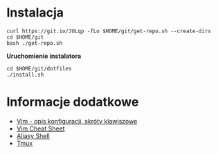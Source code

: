 # Instalacja

```
curl https://git.io/JULqp -fLo $HOME/git/get-repo.sh --create-dirs
cd $HOME/git
bash ./get-repo.sh
```

**Uruchomienie instalatora**

```
cd $HOME/git/dotfiles
./install.sh
```

# Informacje dodatkowe

   - [Vim - opis konfiguracji, skróty klawiszowe](docs/VIM.md)
   - [Vim Cheat Sheet](docs/VIM_Cheat_Sheet.md)
   - [Aliasy Shell](docs/ALIASY.md)
   - [Tmux](docs/TMUX.md)
